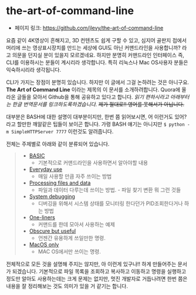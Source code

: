 # the-art-of-command-line

- 페이지 링크: https://github.com/jlevy/the-art-of-command-line

요즘 같이 4K영상이 흔해지고, 3D 컨텐츠도 쉽게 구할 수 있고, 심지어 골판지 접에서 머리에 쓰는 영상표시장치를 만드는 세상에 GUI도 아닌 커맨드라인을 사용합니까? 라고 의문을 던지실 분이 있을지 모르겠네요. 하지만 분명히 커맨드라인 인터페이스 즉, CLI를 이용하시는 분들이 계시리라 생각합니다. 특히 리눅스나 Mac OS사용자 분들은 익숙하시리라 생각됩니다. 

CLI가 가지는 장점이 분명히 있습니다. 하지만 이 글에서 그걸 논하려는 것은 아니구요. **The Art of Command Line** 이라는 제목의 이 문서를 소개하려합니다. Quora에 올라온 글들을 모아서 Github을 통해 공유하고 있다고 합니다. *읽기 편하시라고 아래부터는 한글 번역문서를 링크하도록하겠습니다.* ~~제가 절대로!! 영어를 못해서가 아닙니다.~~

대부분은 BASH에 대한 설명이 대부분이지만, 한번 쯤 읽어보시면, 어 이런거도 있어? 라고 할만한 깨알같은 팁들이 보이곤 합니다. 가령 BASH 얘기는 아니지만 ```$ python -m SimpleHTTPServer 7777``` 이런것도 알려줍니다. 

전체는 주제별로 아래와 같이 분류되어 있습니다. 
> * [BASIC](https://github.com/jlevy/the-art-of-command-line/blob/master/README-ko.md#basics)
>   * 기본적으로 커맨드라인을 사용하면서 알아야할 내용
> * [Everyday use](https://github.com/jlevy/the-art-of-command-line/blob/master/README-ko.md#everyday-use)
>   * 매일 사용할 만큼 자주 쓰이는 방법
> * [Processing files and data](https://github.com/jlevy/the-art-of-command-line/blob/master/README-ko.md#processing-files-and-data)
>   * 파일과 데이터 다루는데 쓰이는 방법. - 파일 찾기 변환 뭐 그런 것들
> * [System debugging](https://github.com/jlevy/the-art-of-command-line/blob/master/README-ko.md#system-debugging)
>   * 디버깅을 위해서 시스템 상태를 모니터링 한다던가 PID조회한다거나 하는 방법
> * [One-liners](https://github.com/jlevy/the-art-of-command-line/blob/master/README-ko.md#one-liners)
>   * 커맨드를 한데 모아서 사용하는 예제
> * [Obscure but useful](https://github.com/jlevy/the-art-of-command-line/blob/master/README-ko.md#obscure-but-useful)
>   * 언젠간 유용하게 쓰일만한 명령. 
> * [MacOS only](https://github.com/jlevy/the-art-of-command-line/blob/master/README-ko.md#macos-only)
>   * MAC OS에서만 쓰이는 명령. 

전체적으로 모든 것을 설명해 주지는 않지만, 아 이런게 있구나!! 하게 만들어주는 문서가 되겠습니다. 기본적으로 파일 목록을 조회하고 복사하고 이동하고 명령을 실행하고 정도만 알아도 사용하는데는 크게 문제는 없지만, 멋진 개발자로 거듭나려면 한번 쯤은 내용을 잘 정리해보는 것도 의미가 있을 거 같기는 합니다. 


